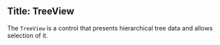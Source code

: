 Title: TreeView
---
The `TreeView` is a control that presents hierarchical tree data and allows selection of it.
